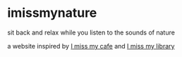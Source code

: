 # imissmynature
sit back and relax while you listen to the sounds of nature

a website inspired by [I miss my cafe](https://imissmycafe.com) and [I miss my library](https://www.imissmylibrary.com)
